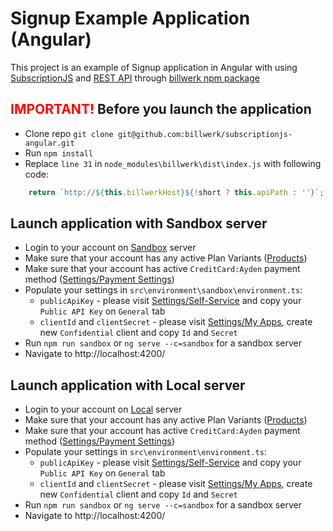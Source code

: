 # Signup Example Application (Angular)

This project is an example of Signup application in Angular
 with using [SubscriptionJS](https://developer.billwerk.io/Docs/subscriptionJS_Introduction)
 and [REST API](https://developer.billwerk.io/Docs/ApiIntroduction)
 through [billwerk npm package](https://www.npmjs.com/package/billwerk)

## <font color="red">IMPORTANT!</font> Before you launch the application
- Clone repo `git clone git@github.com:billwerk/subscriptionjs-angular.git` 
- Run `npm install`
- Replace `line 31` in `node_modules\billwerk\dist\index.js` with following code:
```javascript
    return `http://${this.billwerkHost}${!short ? this.apiPath : ''}`;
```

## Launch application with Sandbox server
- Login to your account on [Sandbox](https://sandbox.billwerk.com) server
- Make sure that your account has any active Plan Variants ([Products](https://sandbox.billwerk.com/#/products))
- Make sure that your account has active `CreditCard:Ayden` payment method ([Settings/Payment Settings](https://sandbox.billwerk.com/#/settings/payment-providers-list))
- Populate your settings in `src\environment\sandbox\environment.ts`:
    - `publicApiKey` - please visit [Settings/Self-Service](https://sandbox.billwerk.com/#/settings/self-service) and copy your `Public API Key` on `General` tab
    - `clientId` and `clientSecret` - please visit [Settings/My Apps](https://sandbox.billwerk.com/#/settings/oauth-clients), create new `Confidential` client and copy `Id` and `Secret`
- Run `npm run sandbox` or `ng serve --c=sandbox` for a sandbox server
- Navigate to http://localhost:4200/

## Launch application with Local server
- Login to your account on [Local](http://localhost) server
- Make sure that your account has any active Plan Variants ([Products](http://localhost/#/products))
- Make sure that your account has active `CreditCard:Ayden` payment method ([Settings/Payment Settings](http://localhost/#/settings/payment-providers-list))
- Populate your settings in `src\environment\environment.ts`:
    - `publicApiKey` - please visit [Settings/Self-Service](http://localhost/#/settings/self-service) and copy your `Public API Key` on `General` tab
    - `clientId` and `clientSecret` - please visit [Settings/My Apps](http://localhost/#/settings/oauth-clients), create new `Confidential` client and copy `Id` and `Secret`
- Run `npm run sandbox` or `ng serve --c=sandbox` for a sandbox server
- Navigate to http://localhost:4200/
